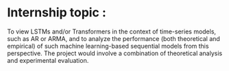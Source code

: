 # Internship topic : 
To view LSTMs and/or Transformers in the context of time-series models, such as AR or ARMA, and to analyze the performance (both theoretical and empirical) of such machine learning-based sequential models from this perspective. The project would involve a combination of theoretical analysis and experimental evaluation.
